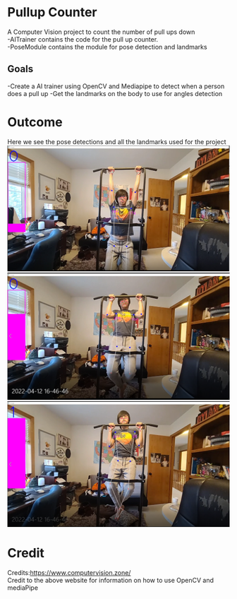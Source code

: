 # Pullup Counter
A Computer Vision project to count the number of pull ups down
<br>
-AITrainer contains the code for the pull up counter.
<br>
-PoseModule contains the module for pose detection and landmarks
## **Goals**
-Create a AI trainer using OpenCV and Mediapipe to detect when a person does a pull up
-Get the landmarks on the body to use for angles detection
# **Outcome**
Here we see the pose detections and all the landmarks used for the project
![](Images/Down.PNG)
![](Images/Middle.PNG)
![](Images/Up.PNG)
# **Credit**
Credits:https://www.computervision.zone/
<br>
Credit to the above website for information on how to use OpenCV and mediaPipe
